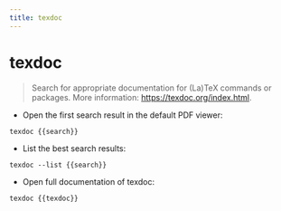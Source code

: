 ```yaml
---
title: texdoc
---
```

# texdoc

> Search for appropriate documentation for (La)TeX commands or packages.
> More information: <https://texdoc.org/index.html>.

- Open the first search result in the default PDF viewer:

`texdoc {{search}}`

- List the best search results:

`texdoc --list {{search}}`

- Open full documentation of texdoc:

`texdoc {{texdoc}}`
